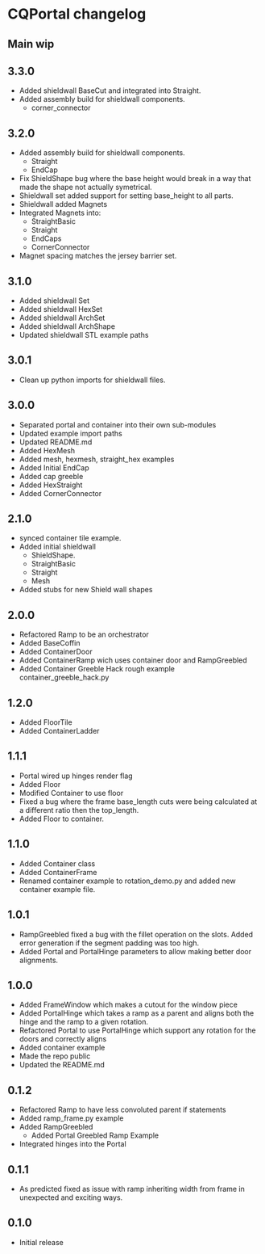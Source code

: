 # CQPortal changelog

## Main wip

## 3.3.0
* Added shieldwall BaseCut and integrated into Straight. 
* Added assembly build for shieldwall components.
  * corner_connector

## 3.2.0
* Added assembly build for shieldwall components.
  * Straight
  * EndCap
* Fix ShieldShape bug where the base height would break in a way that made the shape not actually symetrical.
* Shieldwall set added support for setting base_height to all parts.
* Shieldwall added Magnets
* Integrated Magnets into:
  * StraightBasic
  * Straight
  * EndCaps
  * CornerConnector
* Magnet spacing matches the jersey barrier set.

## 3.1.0
* Added shieldwall Set
* Added shieldwall HexSet
* Added shieldwall ArchSet
* Added shieldwall ArchShape
* Updated shieldwall STL example paths

## 3.0.1
* Clean up python imports for shieldwall files.

## 3.0.0
* Separated portal and container into their own sub-modules
* Updated example import paths
* Updated README.md
* Added HexMesh
* Added mesh, hexmesh, straight_hex examples
* Added Initial EndCap
* Added cap greeble
* Added HexStraight
* Added CornerConnector

## 2.1.0
* synced container tile example.
* Added initial shieldwall 
  * ShieldShape.
  * StraightBasic
  * Straight
  * Mesh 
* Added stubs for new Shield wall shapes

## 2.0.0
* Refactored Ramp to be an orchestrator
* Added BaseCoffin
* Added ContainerDoor
* Added ContainerRamp wich uses container door and RampGreebled
* Added Container Greeble Hack rough example container_greeble_hack.py

## 1.2.0
* Added FloorTile
* Added ContainerLadder

## 1.1.1
* Portal wired up hinges render flag
* Added Floor
* Modified Container to use floor
* Fixed a bug where the frame base_length cuts were being calculated at a different ratio then the top_length.
* Added Floor to container.

## 1.1.0
* Added Container class
* Added ContainerFrame
* Renamed container example to rotation_demo.py and added new container example file.

## 1.0.1
* RampGreebled fixed a bug with the fillet operation on the slots. Added error generation if the segment padding was too high.
* Added Portal and PortalHinge parameters to allow making better door alignments.

## 1.0.0
* Added FrameWindow which makes a cutout for the window piece
* Added PortalHinge which takes a ramp as a parent and aligns both the hinge and the ramp to a given rotation.
* Refactored Portal to use PortalHinge which support any rotation for the doors and correctly aligns
* Added container example
* Made the repo public
* Updated the README.md

## 0.1.2
* Refactored Ramp to have less convoluted parent if statements
* Added ramp_frame.py example
* Added RampGreebled
  * Added Portal Greebled Ramp Example
* Integrated hinges into the Portal

## 0.1.1
* As predicted fixed as issue with ramp inheriting width from frame in unexpected and exciting ways.

## 0.1.0
* Initial release